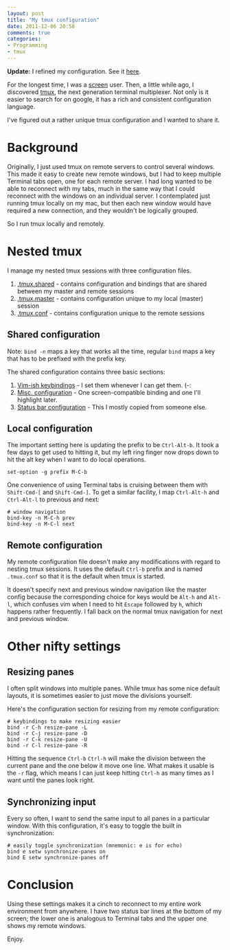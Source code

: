 ```yaml
---
layout: post
title: "My tmux configuration"
date: 2011-12-06 20:58
comments: true
categories: 
- Programming
- tmux
---
```


**Update:** I refined my configuration.  See it [here](/2014/03/20/my-tmux-configuration-refined/).

For the longest time, I was a [screen](http://www.gnu.org/s/screen/) user.  Then, a little while ago, I discovered [tmux](http://tmux.sourceforge.net/), the next generation terminal multiplexer.  Not only is it easier to search for on google, it has a rich and consistent configuration language.

I've figured out a rather unique tmux configuration and I wanted to share it.

# Background

Originally, I just used tmux on remote servers to control several windows.  This made it easy to create new remote windows, but I had to keep multiple Terminal tabs open, one for each remote server.  I had long wanted to be able to reconnect with my tabs, much in the same way that I could reconnect with the windows on an individual server.  I contemplated just running tmux locally on my mac, but then each new window would have required a new connection, and they wouldn't be logically grouped.

So I run tmux locally and remotely.

# Nested tmux

I manage my nested tmux sessions with three configuration files.

1. [.tmux.shared](https://github.com/justone/dotfiles-personal/blob/personal/.tmux.shared) - contains configuration and bindings that are shared between my master and remote sessions
2. [.tmux.master](https://github.com/justone/dotfiles-personal/blob/personal/.tmux.master) - contains configuration unique to my local (master) session
3. [.tmux.conf](https://github.com/justone/dotfiles-personal/blob/personal/.tmux.conf) - contains configuration unique to the remote sessions

## Shared configuration

Note: `bind -n` maps a key that works all the time, regular `bind` maps a key that has to be prefixed with the prefix key.

The shared configuration contains three basic sections:

1. [Vim-ish keybindings](https://github.com/justone/dotfiles-personal/blob/personal/.tmux.shared#L3) - I set them whenever I can get them.  (-:
2. [Misc. configuration](https://github.com/justone/dotfiles-personal/blob/personal/.tmux.shared#L16) - One screen-compatible binding and one I'll highlight later.
3. [Status bar configuration](https://github.com/justone/dotfiles-personal/blob/personal/.tmux.shared#L24) - This I mostly copied from someone else.

## Local configuration

The important setting here is updating the prefix to be `Ctrl-Alt-b`.  It took a few days to get used to hitting it, but my left ring finger now drops down to hit the alt key when I want to do local operations.

```
set-option -g prefix M-C-b
```

One convenience of using Terminal tabs is cruising between them with `Shift-Cmd-[` and `Shift-Cmd-]`.  To get a similar facility, I map `Ctrl-Alt-h` and `Ctrl-Alt-l` to previous and next:

```
# window navigation
bind-key -n M-C-h prev
bind-key -n M-C-l next
```

## Remote configuration

My remote configuration file doesn't make any modifications with regard to nesting tmux sessions.  It uses the default `Ctrl-b` prefix and is named `.tmux.conf` so that it is the default when tmux is started.

It doesn't specify next and previous window navigation like the master config because the corresponding choice for keys would be `Alt-h` and `Alt-l`, which confuses vim when I need to hit `Escape` followed by `h`, which happens rather frequently.  I fall back on the normal tmux navigation for next and previous window.

# Other nifty settings

## Resizing panes

I often split windows into multiple panes.  While tmux has some nice default layouts, it is sometimes easier to just move the divisions yourself.

Here's the configuration section for resizing from my remote configuration:

```
# keybindings to make resizing easier
bind -r C-h resize-pane -L
bind -r C-j resize-pane -D
bind -r C-k resize-pane -U
bind -r C-l resize-pane -R
```

Hitting the sequence `Ctrl-b` `Ctrl-h` will make the division between the current pane and the one below it move one line.  What makes it usable is the `-r` flag, which means I can just keep hitting `Ctrl-h` as many times as I want until the panes look right.

## Synchronizing input

Every so often, I want to send the same input to all panes in a particular window.  With this configuration, it's easy to toggle the built in synchronization:

```
# easily toggle synchronization (mnemonic: e is for echo)
bind e setw synchronize-panes on
bind E setw synchronize-panes off
```

# Conclusion

Using these settings makes it a cinch to reconnect to my entire work environment from anywhere.  I have two status bar lines at the bottom of my screen; the lower one is analogous to Terminal tabs and the upper one shows my remote windows.

Enjoy.
